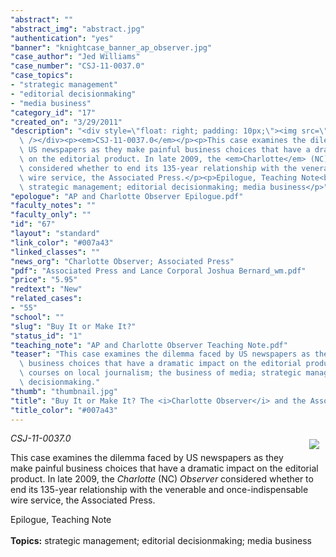 ```yaml
---
"abstract": ""
"abstract_img": "abstract.jpg"
"authentication": "yes"
"banner": "knightcase_banner_ap_observer.jpg"
"case_author": "Jed Williams"
"case_number": "CSJ-11-0037.0"
"case_topics":
- "strategic management"
- "editorial decisionmaking"
- "media business"
"category_id": "17"
"created_on": "3/29/2011"
"description": "<div style=\"float: right; padding: 10px;\"><img src=\"/casestudy/files/photos/478/abstract.jpg\"\
  \ /></div><p><em>CSJ-11-0037.0</em></p><p>This case examines the dilemma faced by\
  \ US newspapers as they make painful business choices that have a dramatic impact\
  \ on the editorial product. In late 2009, the <em>Charlotte</em> (NC) <em>Observer</em>\
  \ considered whether to end its 135-year relationship with the venerable and once-indispensable\
  \ wire service, the Associated Press.</p><p>Epilogue, Teaching Note<br /><br /><strong>Topics:</strong>\
  \ strategic management; editorial decisionmaking; media business</p>"
"epologue": "AP and Charlotte Observer Epilogue.pdf"
"faculty_notes": ""
"faculty_only": ""
"id": "67"
"layout": "standard"
"link_color": "#007a43"
"linked_classes": ""
"news_org": "Charlotte Observer; Associated Press"
"pdf": "Associated Press and Lance Corporal Joshua Bernard_wm.pdf"
"price": "5.95"
"redtext": "New"
"related_cases":
- "55"
"school": ""
"slug": "Buy It or Make It?"
"status_id": "1"
"teaching_note": "AP and Charlotte Observer Teaching Note.pdf"
"teaser": "This case examines the dilemma faced by US newspapers as they make painful\
  \ business choices that have a dramatic impact on the editorial product. Use in\
  \ courses on local journalism; the business of media; strategic management; or editorial\
  \ decisionmaking."
"thumb": "thumbnail.jpg"
"title": "Buy It or Make It? The <i>Charlotte Observer</i> and the Associated Press"
"title_color": "#007a43"
---
```

<div style="float: right; padding: 10px;"><img src="/casestudy/files/photos/478/abstract.jpg" /></div><p><em>CSJ-11-0037.0</em></p><p>This case examines the dilemma faced by US newspapers as they make painful business choices that have a dramatic impact on the editorial product. In late 2009, the <em>Charlotte</em> (NC) <em>Observer</em> considered whether to end its 135-year relationship with the venerable and once-indispensable wire service, the Associated Press.</p><p>Epilogue, Teaching Note<br /><br /><strong>Topics:</strong> strategic management; editorial decisionmaking; media business</p>
